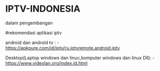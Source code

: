 # IPTV-INDONESIA
dalam pengembangan


#rekomendasi aplikasi iptv


android dan android tv :
-https://apkpure.com/id/iptv/ru.iptvremote.android.iptv


Desktop(Laptop windows dan linuc,komputer windows dan linux Dll):
-https://www.videolan.org/index.id.html
